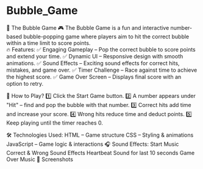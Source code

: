 # Bubble_Game
🎈 The Bubble Game 🎮 The Bubble Game is a fun and interactive number-based bubble-popping game where players aim to hit the correct bubble within a time limit to score points.  
🔥 Features:
✅ Engaging Gameplay – Pop the correct bubble to score points and extend your time.
✅ Dynamic UI – Responsive design with smooth animations.
✅ Sound Effects – Exciting sound effects for correct hits, mistakes, and game over.
✅ Timer Challenge – Race against time to achieve the highest score.
✅ Game Over Screen – Displays final score with an option to retry.

🚀 How to Play?
1️⃣ Click the Start Game button.
2️⃣ A number appears under "Hit" – find and pop the bubble with that number.
3️⃣ Correct hits add time and increase your score.
4️⃣ Wrong hits reduce time and deduct points.
5️⃣ Keep playing until the timer reaches 0.

🛠️ Technologies Used:
HTML – Game structure
CSS – Styling & animations
JavaScript – Game logic & interactions
🎧 Sound Effects:
Start Music
Correct & Wrong Sound Effects
Heartbeat Sound for last 10 seconds
Game Over Music
📸 Screenshots
